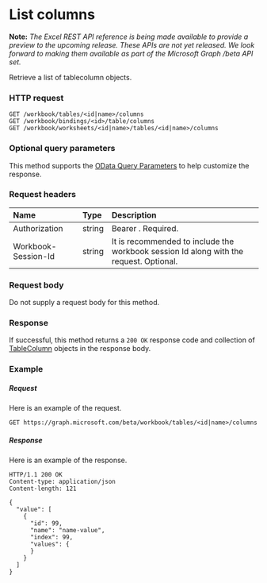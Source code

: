 # List columns

**Note:** _The Excel REST API reference is being made available to provide a preview to the upcoming release. These APIs are not yet released. We look forward to making them available as part of the Microsoft Graph /beta API set._

Retrieve a list of tablecolumn objects.
### HTTP request
<!-- { "blockType": "ignored" } -->
```http
GET /workbook/tables/<id|name>/columns
GET /workbook/bindings/<id>/table/columns
GET /workbook/worksheets/<id|name>/tables/<id|name>/columns
```
### Optional query parameters
This method supports the [OData Query Parameters](http://graph.microsoft.io/docs/overview/query_parameters) to help customize the response.

### Request headers
| Name       | Type | Description|
|:-----------|:------|:----------|
| Authorization  |string | Bearer <token>. Required.| 
| Workbook-Session-Id  |string |It is recommended to include the workbook session Id along with the request. Optional.|

### Request body
Do not supply a request body for this method.
### Response
If successful, this method returns a `200 OK` response code and collection of [TableColumn](../resources/tablecolumn.md) objects in the response body.
### Example
##### Request
Here is an example of the request.
<!-- {
  "blockType": "request",
  "name": "get_columns"
}-->
```http
GET https://graph.microsoft.com/beta/workbook/tables/<id|name>/columns
```
##### Response
Here is an example of the response.
<!-- {
  "blockType": "response",
  "truncated": false,
  "@odata.type": "microsoft.graph.tablecolumn",
  "isCollection": true
} -->
```http
HTTP/1.1 200 OK
Content-type: application/json
Content-length: 121

{
  "value": [
    {
      "id": 99,
      "name": "name-value",
      "index": 99,
      "values": {
      }
    }
  ]
}
```

<!-- uuid: 8fcb5dbc-d5aa-4681-8e31-b001d5168d79
2015-10-25 14:57:30 UTC -->
<!-- {
  "type": "#page.annotation",
  "description": "List columns",
  "keywords": "",
  "section": "documentation",
  "tocPath": ""
}-->